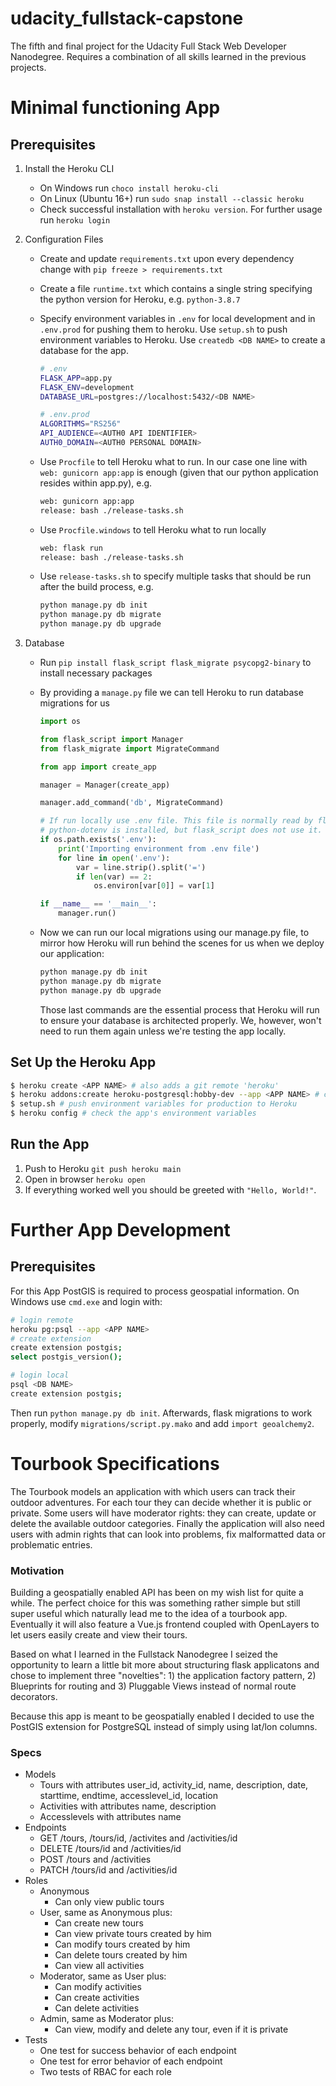 # udacity_fullstack-capstone
The fifth and final project for the Udacity Full Stack Web Developer Nanodegree. Requires a combination of all skills learned in the previous projects.

# Minimal functioning App

## Prerequisites
1. Install the Heroku CLI
    - On Windows run `choco install heroku-cli`
    - On Linux (Ubuntu 16+) run `sudo snap install --classic heroku`
    - Check successful installation with `heroku version`. For further usage run `heroku login`

2. Configuration Files
    - Create and update `requirements.txt` upon every dependency change with `pip freeze > requirements.txt`
    - Create a file `runtime.txt` which contains a single string specifying the python version for Heroku, e.g. `python-3.8.7`
    - Specify environment variables in `.env` for local development and in `.env.prod` for pushing them to heroku. Use `setup.sh` to push environment variables to Heroku. Use `createdb <DB NAME>` to create a database for the app.

        ```sh
        # .env
        FLASK_APP=app.py
        FLASK_ENV=development
        DATABASE_URL=postgres://localhost:5432/<DB NAME>

        # .env.prod
        ALGORITHMS="RS256"
        API_AUDIENCE=<AUTH0 API IDENTIFIER>
        AUTH0_DOMAIN=<AUTH0 PERSONAL DOMAIN>
        ```

    - Use `Procfile` to tell Heroku what to run. In our case one line with `web: gunicorn app:app` is enough (given that our python application resides within app.py), e.g.

        ```sh
        web: gunicorn app:app
        release: bash ./release-tasks.sh
        ```

    - Use `Procfile.windows` to tell Heroku what to run locally

        ```sh
        web: flask run
        release: bash ./release-tasks.sh
        ```

    - Use `release-tasks.sh` to specify multiple tasks that should be run after the build process, e.g.

        ```sh
        python manage.py db init
        python manage.py db migrate
        python manage.py db upgrade
        ```

3. Database
    - Run `pip install flask_script flask_migrate psycopg2-binary` to install necessary packages
    - By providing a `manage.py` file we can tell Heroku to run database migrations for us

        ```python
        import os

        from flask_script import Manager
        from flask_migrate import MigrateCommand

        from app import create_app

        manager = Manager(create_app)

        manager.add_command('db', MigrateCommand)

        # If run locally use .env file. This file is normally read by flask when
        # python-dotenv is installed, but flask_script does not use it.
        if os.path.exists('.env'):
            print('Importing environment from .env file')
            for line in open('.env'):
                var = line.strip().split('=')
                if len(var) == 2:
                    os.environ[var[0]] = var[1]

        if __name__ == '__main__':
            manager.run()
        ```

    - Now we can run our local migrations using our manage.py file, to mirror how Heroku will run behind the scenes for us when we deploy our application:

        ```python
        python manage.py db init
        python manage.py db migrate
        python manage.py db upgrade
        ```

        Those last commands are the essential process that Heroku will run to ensure your database is architected properly. We, however, won't need to run them again unless we're testing the app locally.

## Set Up the Heroku App

```sh
$ heroku create <APP NAME> # also adds a git remote 'heroku'
$ heroku addons:create heroku-postgresql:hobby-dev --app <APP NAME> # creates a Postgres DB and adds its URL as environment variable DATABASE_URL
$ setup.sh # push environment variables for production to Heroku
$ heroku config # check the app's environment variables
```

## Run the App

1. Push to Heroku `git push heroku main`
2. Open in browser `heroku open`
3. If everything worked well you should be greeted with `"Hello, World!"`.

# Further App Development

## Prerequisites

For this App PostGIS is required to process geospatial information. On Windows use `cmd.exe` and login with:

```sh
# login remote
heroku pg:psql --app <APP NAME>
# create extension
create extension postgis;
select postgis_version();

# login local
psql <DB NAME>
create extension postgis;
```

Then run `python manage.py db init`. Afterwards, flask migrations to work properly, modify `migrations/script.py.mako` and add `import geoalchemy2`.

# Tourbook Specifications

The Tourbook models an application with which users can track their outdoor adventures. For each tour they can decide whether it is public or private. Some users will have moderator rights: they can create, update or delete the available outdoor categories. Finally the application will also need users with admin rights that can look into problems, fix malformatted data or problematic entries.

### Motivation

Building a geospatially enabled API has been on my wish list for quite a while. The perfect choice for this was something rather simple but still super useful which naturally lead me to the idea of a tourbook app. Eventually it will also feature a Vue.js frontend coupled with OpenLayers to let users easily create and view their tours.

Based on what I learned in the Fullstack Nanodegree I seized the opportunity to learn a little bit more about structuring flask applicatons and chose to implement three "novelties": 1) the application factory pattern, 2) Blueprints for routing and 3) Pluggable Views instead of normal route decorators.

Because this app is meant to be geospatially enabled I decided to use the PostGIS extension for PostgreSQL instead of simply using lat/lon columns.

### Specs

* Models
    * Tours with attributes user_id, activity_id, name, description, date, starttime, endtime, accesslevel_id, location
    * Activities with attributes name, description
    * Accesslevels with attributes name
* Endpoints
    * GET /tours, /tours/id, /activites and /activities/id
    * DELETE /tours/id and /activities/id
    * POST /tours and /activities
    * PATCH /tours/id and /activities/id
* Roles
    * Anonymous
        * Can only view public tours
    * User, same as Anonymous plus:
        * Can create new tours
        * Can view private tours created by him
        * Can modify tours created by him
        * Can delete tours created by him
        * Can view all activities
    * Moderator, same as User plus:
        * Can modify activities
        * Can create activities
        * Can delete activities
    * Admin, same as Moderator plus:
        * Can view, modify and delete any tour, even if it is private
* Tests
    * One test for success behavior of each endpoint
    * One test for error behavior of each endpoint
    * Two tests of RBAC for each role